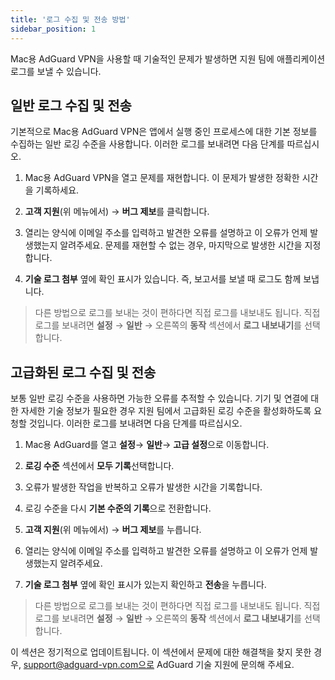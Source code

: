 ```yaml
---
title: '로그 수집 및 전송 방법'
sidebar_position: 1
---
```


Mac용 AdGuard VPN을 사용할 때 기술적인 문제가 발생하면 지원 팀에 애플리케이션 로그를 보낼 수 있습니다.

## 일반 로그 수집 및 전송

기본적으로 Mac용 AdGuard VPN은 앱에서 실행 중인 프로세스에 대한 기본 정보를 수집하는 일반 로깅 수준을 사용합니다. 이러한 로그를 보내려면 다음 단계를 따르십시오.

1. Mac용 AdGuard VPN을 열고 문제를 재현합니다. 이 문제가 발생한 정확한 시간을 기록하세요.

2. **고객 지원**(위 메뉴에서) → **버그 제보**를 클릭합니다.

3. 열리는 양식에 이메일 주소를 입력하고 발견한 오류를 설명하고 이 오류가 언제 발생했는지 알려주세요. 문제를 재현할 수 없는 경우, 마지막으로 발생한 시간을 지정합니다.

4. **기술 로그 첨부** 옆에 확인 표시가 있습니다. 즉, 보고서를 보낼 때 로그도 함께 보냅니다.
> 다른 방법으로 로그를 보내는 것이 편하다면 직접 로그를 내보내도 됩니다. 직접 로그를 보내려면 **설정** → **일반** → 오른쪽의 **동작** 섹션에서 **로그 내보내기**를 선택합니다.

## 고급화된 로그 수집 및 전송

보통 일반 로깅 수준을 사용하면 가능한 오류를 추적할 수 있습니다. 기기 및 연결에 대한 자세한 기술 정보가 필요한 경우 지원 팀에서 고급화된 로깅 수준을 활성화하도록 요청할 것입니다. 이러한 로그를 보내려면 다음 단계를 따르십시오.

1. Mac용 AdGuard를 열고 **설정**→ **일반**→ **고급 설정**으로 이동합니다.

2. **로깅 수준** 섹션에서 **모두 기록**선택합니다.

3. 오류가 발생한 작업을 반복하고 오류가 발생한 시간을 기록합니다.

4. 로깅 수준을 다시 **기본 수준의 기록**으로 전환합니다.

5. **고객 지원**(위 메뉴에서) → **버그 제보**를 누릅니다.

6. 열리는 양식에 이메일 주소를 입력하고 발견한 오류를 설명하고 이 오류가 언제 발생했는지 알려주세요.

7. **기술 로그 첨부** 옆에 확인 표시가 있는지 확인하고 **전송**을 누릅니다.
> 다른 방법으로 로그를 보내는 것이 편하다면 직접 로그를 내보내도 됩니다. 직접 로그를 보내려면 **설정** → **일반** → 오른쪽의 **동작** 섹션에서 **로그 내보내기**를 선택합니다.

이 섹션은 정기적으로 업데이트됩니다. 이 섹션에서 문제에 대한 해결책을 찾지 못한 경우, support@adguard-vpn.com으로 AdGuard 기술 지원에 문의해 주세요.